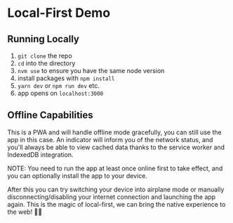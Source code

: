 # Local-First Demo

## Running Locally

1. `git clone` the repo
2. `cd` into the directory
3. `nvm use` to ensure you have the same node version
4. install packages with `npm install`
5. `yarn dev` or `npm run dev` etc.
6. app opens on `localhost:3000`

## Offline Capabilities

This is a PWA and will handle offline mode gracefully, you can still use the app in this case. An indicator will inform you of the network status, and you'll always be able to view cached data thanks to the service worker and IndexedDB integration.

NOTE: You need to run the app at least once online first to take effect, and you can optionally install the app to your device.

After this you can try switching your device into airplane mode or manually disconnecting/disabling your internet connection and launching the app again. This is the magic of local-first, we can bring the native experience to the web! 🧙‍♂️
